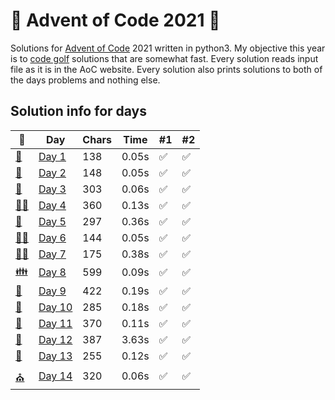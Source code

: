 # 🎄 Advent of Code 2021 🎄
Solutions for [Advent of Code](https://adventofcode.com/2021) 2021 written in python3. My objective this year is to [code golf](https://en.wikipedia.org/wiki/Code_golf) solutions that are somewhat fast.
Every solution reads input file as it is in the AoC website. Every solution also prints solutions to both of the days problems and nothing else.
## Solution info for days
| 🎄 | Day | Chars | Time | #1 | #2 |
| --- | --- | --- | --- | --- | --- |
| [👼](https://adventofcode.com/2021/day/1) | [Day 1](aoc1/aoc1.py) | 138 | 0.05s | ✅ | ✅ |
| [🎅](https://adventofcode.com/2021/day/2) | [Day 2](aoc2/aoc2.py) | 148 | 0.05s | ✅ | ✅ |
| [🤶](https://adventofcode.com/2021/day/3) | [Day 3](aoc3/aoc3.py) | 303 | 0.06s | ✅ | ✅ |
| [🧑‍🎄](https://adventofcode.com/2021/day/4) | [Day 4](aoc4/aoc4.py) | 360 | 0.13s | ✅ | ✅ |
| [🧝](https://adventofcode.com/2021/day/5) | [Day 5](aoc5/aoc5.py) | 297 | 0.36s | ✅ | ✅ |
| [🧝‍♂️](https://adventofcode.com/2021/day/6) | [Day 6](aoc6/aoc6.py) | 144 | 0.05s | ✅ | ✅ |
| [🧝‍♀️](https://adventofcode.com/2021/day/7) | [Day 7](aoc7/aoc7.py) | 175 | 0.38s | ✅ | ✅ |
| [👪](https://adventofcode.com/2021/day/8) | [Day 8](aoc8/aoc8.py) | 599 | 0.09s | ✅ | ✅ |
| [🦌](https://adventofcode.com/2021/day/9) | [Day 9](aoc9/aoc9.py) | 422 | 0.19s | ✅ | ✅ |
| [🍪](https://adventofcode.com/2021/day/10) | [Day 10](aoc10/aoc10.py) | 285 | 0.18s | ✅ | ✅ |
| [🥛](https://adventofcode.com/2021/day/11) | [Day 11](aoc11/aoc11.py) | 370 | 0.11s | ✅ | ✅ |
| [🍷](https://adventofcode.com/2021/day/12) | [Day 12](aoc12/aoc12.py) | 387 | 3.63s | ✅ | ✅ |
| [🍴](https://adventofcode.com/2021/day/13) | [Day 13](aoc13/aoc13.py) | 255 | 0.12s | ✅ | ✅ |
| [⛪](https://adventofcode.com/2021/day/14) | [Day 14](aoc14/aoc14.py) | 320 | 0.06s | ✅ | ✅ |